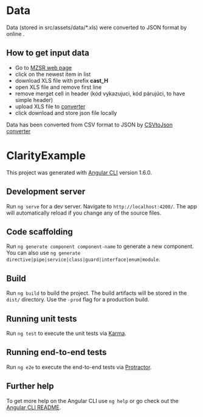 # Data
Data (stored in src/assets/data/*.xls) were converted to JSON format by online .
## How to get input data
* Go to [MZSR web page](http://www.health.gov.sk/?zoznam-kategorizovanych-dietetickych-potravin)
* click on the newest item in list
* download XLS file with prefix **cast_H**
* open XLS file and remove first line
* remove merget cell in header (kód vykazujuci, kód párujúci, to have simple header)
* upload XLS file to [converter](http://beautifytools.com/excel-to-json-converter.php)
* click download and store json file locally

Data has been converted from CSV format to JSON by [CSVtoJson converter](http://www.convertcsv.com/csv-to-json.htm)

# ClarityExample

This project was generated with [Angular CLI](https://github.com/angular/angular-cli) version 1.6.0.

## Development server

Run `ng serve` for a dev server. Navigate to `http://localhost:4200/`. The app will automatically reload if you change any of the source files.

## Code scaffolding

Run `ng generate component component-name` to generate a new component. You can also use `ng generate directive|pipe|service|class|guard|interface|enum|module`.

## Build

Run `ng build` to build the project. The build artifacts will be stored in the `dist/` directory. Use the `-prod` flag for a production build.

## Running unit tests

Run `ng test` to execute the unit tests via [Karma](https://karma-runner.github.io).

## Running end-to-end tests

Run `ng e2e` to execute the end-to-end tests via [Protractor](http://www.protractortest.org/).

## Further help

To get more help on the Angular CLI use `ng help` or go check out the [Angular CLI README](https://github.com/angular/angular-cli/blob/master/README.md).
